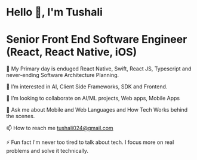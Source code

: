   # Hello 👋, I'm Tushali
                                              

  # Senior Front End Software Engineer (React, React Native, iOS)

🌱 My Primary day is enduged React Native, Swift, React JS, Typescript and never-ending Software Architecture Planning.

👀 I’m interested in AI, Client Side Frameworks, SDK and Frontend.

👯 I’m looking to collaborate on AI/ML projects, Web apps, Mobile Apps

💬 Ask me about Mobile and Web Languages and How Tech Works behind the scenes.

📫 How to reach me tushali024@gmail.com

⚡ Fun fact
I'm never too tired to talk about tech.
I focus more on real problems and solve it technically.

<!--
**tushali024/tushali024** is a ✨ _special_ ✨ repository because its `README.md` (this file) appears on your GitHub profile.

Here are some ideas to get you started:

- 🔭 I’m currently working on ...
- 🌱 I’m currently learning ...
- 👯 I’m looking to collaborate on ...
- 🤔 I’m looking for help with ...
- 💬 Ask me about ...
- 📫 How to reach me: ...
- 😄 Pronouns: ...
- ⚡ Fun fact: ...
-->

